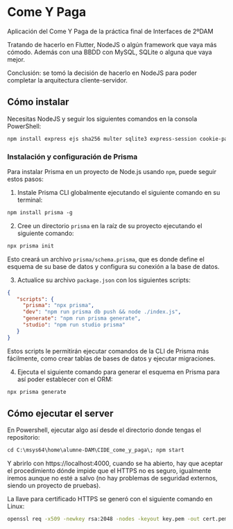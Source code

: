 # Come Y Paga
Aplicación del Come Y Paga de la práctica final de Interfaces de 2ºDAM

Tratando de hacerlo en Flutter, NodeJS o algún framework que vaya más cómodo. Además con una BBDD con MySQL, SQLite o alguna que vaya mejor.

Conclusión: se tomó la decisión de hacerlo en NodeJS para poder completar la arquitectura cliente-servidor.

## Cómo instalar
Necesitas NodeJS y seguir los siguientes comandos en la consola PowerShell:
```ps
npm install express ejs sha256 multer sqlite3 express-session cookie-parser mysql2 prisma @prisma/client
```

### Instalación y configuración de Prisma
Para instalar Prisma en un proyecto de Node.js usando `npm`, puede seguir estos pasos:

1. Instale Prisma CLI globalmente ejecutando el siguiente comando en su terminal:
```ps
npm install prisma -g
```
2. Cree un directorio `prisma` en la raíz de su proyecto ejecutando el siguiente comando:
```ps
npx prisma init
```
Esto creará un archivo `prisma/schema.prisma`, que es donde define el esquema de su base de datos y configura su conexión a la base de datos.

3. Actualice su archivo `package.json` con los siguientes scripts:
```json
{
   "scripts": {
     "prisma": "npx prisma",
     "dev": "npm run prisma db push && node ./index.js",
     "generate": "npm run prisma generate",
     "studio": "npm run studio prisma"
   }
}
```
Estos scripts le permitirán ejecutar comandos de la CLI de Prisma más fácilmente, como crear tablas de bases de datos y ejecutar migraciones.

4. Ejecuta el siguiente comando para generar el esquema en Prisma para así poder establecer con el ORM:
```ps
npx prisma generate
```

## Cómo ejecutar el server
En Powershell, ejecutar algo así desde el directorio donde tengas el repositorio:
```ps
cd C:\msys64\home\alumne-DAM\CIDE_come_y_paga\; npm start
```

Y abrirlo con https://localhost:4000, cuando se ha abierto, hay que aceptar el procedimiento dónde impide que el HTTPS no es seguro, igualmente iremos aunque no esté a salvo (no hay problemas de seguridad externos, siendo un proyecto de pruebas).

La llave para certificado HTTPS se generó con el siguiente comando en Linux:
```sh
openssl req -x509 -newkey rsa:2048 -nodes -keyout key.pem -out cert.pem -days 365
```

